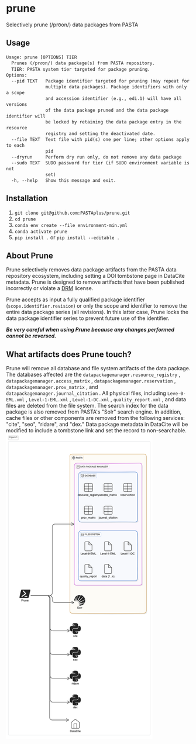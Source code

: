 # prune
Selectively prune (/pro͞on/) data packages from PASTA

## Usage
```
Usage: prune [OPTIONS] TIER
  Prunes (/pro͞on/) data package(s) from PASTA repository.
  TIER: PASTA system tier targeted for package pruning.
Options:
  --pid TEXT   Package identifier targeted for pruning (may repeat for
               multiple data packages). Package identifiers with only a scope
               and accession identifier (e.g., edi.1) will have all versions
               of the data package pruned and the data package identifier will
               be locked by retaining the data package entry in the resource
               registry and setting the deactivated date.
  --file TEXT  Text file with pid(s) one per line; other options apply to each
               pid
  --dryrun     Perform dry run only, do not remove any data package
  --sudo TEXT  SUDO password for tier (if SUDO environment variable is not
               set)
  -h, --help   Show this message and exit.
```
## Installation
1. `git clone git@github.com:PASTAplus/prune.git` 
2. `cd prune` 
3. `conda env create --file environment-min.yml` 
4. `conda activate prune` 
5. `pip install .`  or `pip install --editable .` 
## About Prune
Prune selectively removes data package artifacts from the PASTA data repository ecosystem, including setting a DOI tombstone page in DataCite metadata. Prune is designed to remove artifacts that have been published incorrectly or violate a [﻿DRM](https://en.wikipedia.org/wiki/Digital_rights_management) license.

Prune accepts as input a fully qualified package identifier (`scope.identifier.revision`) or only the scope and identifier to remove the entire data package series (all revisions). In this latter case, Prune locks the data package identifier series to prevent future use of the identifier.

_**Be very careful when using Prune because any changes performed cannot be reversed.**_

## What artifacts does Prune touch?
Prune will remove all database and file system artifacts of the data package. The databases affected are the `datapackagemanager.resource_registry` , `datapackagemanager.access_matrix` ,  `datapackagemanager.reservation` , `datapackagemanager.prov_matrix` , and `datapackagemanager.journal_citation` . All physical files, including `Leve-0-EML.xml` , `Level-1-EML.xml` ,  `Level-1-DC.xml` , `quality_report.xml` , and data files are deleted from the file system. The search index for the data package is also removed from PASTA's "Solr" search engine. In addition, cache files or other components are removed from the following services: "cite", "seo", "ridare", and "dex." Data package metadata in DataCite will be modified to include a tombstone link and set the record to non-searchable.
<img src="./docs/prune.png" alt="prune" style="width:400px;"/>
